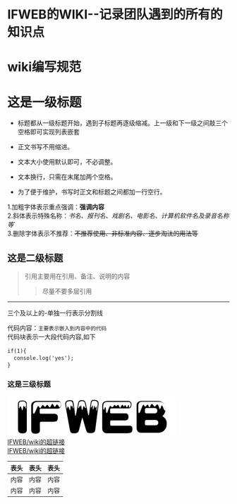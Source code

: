 # IFWEB的WIKI--记录团队遇到的所有的知识点

# wiki编写规范

# 这是一级标题

- 标题都从一级标题开始，遇到子标题再逐级缩减。上一级和下一级之间敲三个空格即可实现列表嵌套  
   
- 正文书写不用缩进。 
- 文本大小使用默认即可，不必调整。  
- 文本换行，只需在末尾加两个空格。  
- 为了便于维护，书写时正文和标题之间都加一行空行。  

1.加粗字体表示重点强调：**强调内容**  
2.斜体表示特殊名称：*书名、报刊名、戏剧名、电影名、计算机软件名及录音名称等*`  
3.删除字体表示不推荐：~~不推荐使用、非标准内容、逐步淘汰的用法等~~  

## 这是二级标题

>引用主要用在引用、备注、说明的内容
>>尽量不要多层引用

---  
三个及以上的-单独一行表示分割线
  
代码内容：`主要表示嵌入到内容中的代码`  
代码块表示一大段代码内容,如下
```
if(1){
  console.log('yes');
}
```


### 这是三级标题

![IFWEB图片alt](https://github.com/IFWEB/wiki/blob/master/img/IFWEB.jpg)  
[IFWEB/wiki的超链接](https://github.com/IFWEB/wiki "超链接title")  
<a href="https://github.com/IFWEB/wiki" target="_blank">IFWEB/wiki的超链接</a>  

表头|表头|表头
---|:--:|---:
内容|内容|内容
内容|内容|内容
